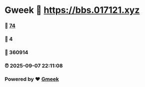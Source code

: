 # Gweek :link: https://bbs.017121.xyz 
### :page_facing_up: [74](https://bbs.017121.xyz/tag.html) 
### :speech_balloon: 4 
### :hibiscus: 360914 
### :alarm_clock: 2025-09-07 22:11:08 
### Powered by :heart: [Gmeek](https://github.com/Meekdai/Gmeek)
